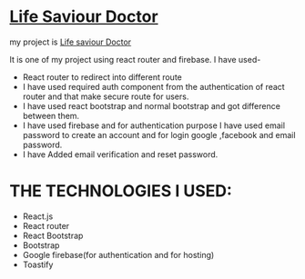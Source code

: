 # [Life Saviour Doctor ](https://life-saviour-doctor.web.app/home#services)

my project is [Life saviour Doctor](https://life-saviour-doctor.web.app/home#services)

It is one of my project using react router and firebase.
I have used-

- React router to redirect into different route
- I have used required auth component from the authentication of react router and that make secure route for users.
- I have used react bootstrap and normal bootstrap and got difference between them.
- I have used firebase and for authentication purpose I have used email password to create an account and for login google ,facebook and email password.
- I have Added email verification and reset password.

# THE TECHNOLOGIES I USED:

- React.js
- React router
- React Bootstrap
- Bootstrap
- Google firebase(for authentication and for hosting)
- Toastify
